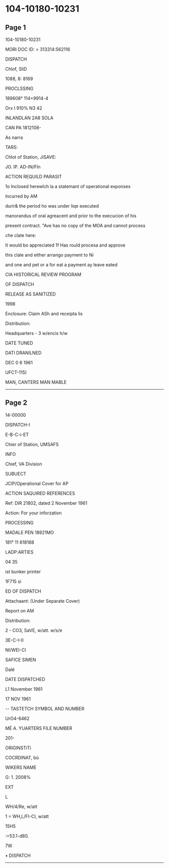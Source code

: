 # 104-10180-10231

## Page 1

104-10180-10231

MORI DOC ID: > 313314:562116

DISPATCH

Chlof, SliD

1088, 8: 8169

PROCLSSING

189608° 114+9914-4

Orx I 910% N3 42

INLANDLAN 2A8 SOLA

CAN PA 1812108-

As narra

TARS:

Chlot of Station, JiSAVE:

JO. IP. AD-IN/FIn

ACTION REQUILD PARASIT

1o Inclosed herewlch la a statemant of operational exponses

Incurred by AM

durir& the period ho was under liqe executed

manorandus of oral agreacent and prior to the execucion of his

present contract. "Ave has no copy of the MOA and cannot process

che clate here:

It would bo appreciated 1f Has rould procesa and approve

this clale and either arrango payment to Ni

and one and pet or a for eat a payment ay leave eated

CIA HISTORICAL REVIEW PROGRAM

OF DISPATCH

RELEASE AS SANITIZED

1998

Enclosure: Claim ASh and receipta lis

Distribution:

Headquarters - 3 w/encis h/w

DATE TUNED

DATI DRANILNED

DEC 0 6 1961

UFCT-115)

MAN, CANTERS MAN MABLE

---

## Page 2

14-00000

DISPATCH-I

E-B-C-i-ET

Chier of Station, UMSAFS

INFO

Chief, VA Division

SUBUECT

JCIP/Operational Cover for AP

ACTION SAQUIRED REFERENCES

Ref: DIR 21802, dated 2 November 1961

Action: For your inforzation

PROCESSING

MADALE PEN 18921MO

181° 11 618168

LADP:ARTIES

04 35

ist bunker printer

1F715 si

ED OF DISPATCH

Attachaant: (Under Separate Cover)

Report on AM

Distribution:

2 - CO3, SaVE, w/att. w/s/e

3E-C-I-II

NI/WEI-CI

SAFICE SIMEN

Dalé

DATE DISPATCHED

L1 November 1961

17 NOV 1961

-- TASTETCH SYMBOL AND NUMBER

UrO4-6462

MÉ A. YUARTERS FILE NUMBER

201-

ORIGINSTiTi

COCRDINAT, bü

WIKERS NAME

G: 1. 2008%

EXT

L

WH/4/Re, w/att

1 = WH,L/FI-CI, w/att

15H5

:=53.1-d80.

7W

• DISPATCH

---

